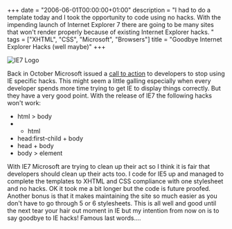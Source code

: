 +++
date = "2006-06-01T00:00:00+01:00"
description = "I had to do a template today and I took the opportunity to code using no hacks. With the impending launch of Internet Explorer 7 there are going to be many sites that won't render properly because of existing Internet Explorer hacks. "
tags = ["XHTML", "CSS", "Microsoft", "Browsers"]
title = "Goodbye Internet Explorer Hacks (well maybe)"
+++

![IE7 Logo][1]

Back in October Microsoft issued a [call to action][2] to developers to stop
using IE specific hacks. This might seem a little galling especially when every
developer spends more time trying to get IE to display things correctly. But
they have a very good point. With the release of IE7 the following hacks won't
work:

- html > body
- - html
- head:first-child + body
- head + body
- body > element

With IE7 Microsoft are trying to clean up their act so I think it is fair that
developers should clean up their acts too. I code for IE5 up and managed to
complete the templates to XHTML and CSS compliance with one stylesheet and no
hacks. OK it took me a bit longer but the code is future proofed. Another bonus
is that it makes maintaining the site so much easier as you don't have to go
through 5 or 6 stylesheets. This is all well and good until the next tear your
hair out moment in IE but my intention from now on is to say goodbye to IE
hacks! Famous last words....

[1]: /images/articles/ie7.jpg
[2]: http://blogs.msdn.com/ie/archive/2005/10/12/480242.aspx

